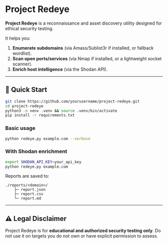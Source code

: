 # Project Redeye

**Project Redeye** is a reconnaissance and asset discovery utility designed for ethical security testing.

It helps you:
1. **Enumerate subdomains** (via Amass/Sublist3r if installed, or fallback wordlist).
2. **Scan open ports/services** (via Nmap if installed, or a lightweight socket scanner).
3. **Enrich host intelligence** (via the Shodan API).

---

## 🚀 Quick Start

```bash
git clone https://github.com/yourusername/project-redeye.git
cd project-redeye
python3 -m venv .venv && source .venv/bin/activate
pip install -r requirements.txt
```

### Basic usage

```bash
python redeye.py example.com --verbose
```

### With Shodan enrichment

```bash
export SHODAN_API_KEY=your_api_key
python redeye.py example.com
```

Reports are saved to:

```
./reports/<domain>/
    ├─ report.json
    ├─ report.csv
    └─ report.md
```

---

## ⚠️ Legal Disclaimer

Project Redeye is for **educational and authorized security testing only**.
Do not use it on targets you do not own or have explicit permission to assess.
